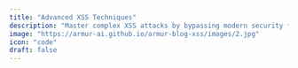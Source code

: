 ```yaml
---
title: "Advanced XSS Techniques"
description: "Master complex XSS attacks by bypassing modern security filters and crafting sophisticated polyglot payloads."
image: "https://armur-ai.github.io/armur-blog-xss/images/2.jpg"
icon: "code"
draft: false
---
```



